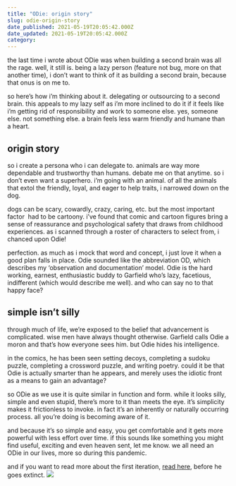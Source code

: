```yaml
---
title: "ODie: origin story"
slug: odie-origin-story
date_published: 2021-05-19T20:05:42.000Z
date_updated: 2021-05-19T20:05:42.000Z
category: 
---
```

the last time i wrote about ODie was when building a second brain was all the rage. well, it still is. being a lazy person (feature not bug, more on that another time), i don’t want to think of it as building a second brain, because that onus is on me to.

so here’s how i’m thinking about it. delegating or outsourcing to a second brain. this appeals to my lazy self as i’m more inclined to do it if it feels like i’m getting rid of responsibility and work to someone else. yes, someone else. not something else. a brain feels less warm friendly and humane than a heart.

## origin story

so i create a persona who i can delegate to. animals are way more dependable and trustworthy than humans. debate me on that anytime. so i don’t even want a superhero. i’m going with an animal. of all the animals that extol the friendly, loyal, and eager to help traits, i narrowed down on the dog.

dogs can be scary, cowardly, crazy, caring, etc. but the most important factor  had to be cartoony. i’ve found that comic and cartoon figures bring a sense of reassurance and psychological safety that draws from childhood experiences. as i scanned through a roster of characters to select from, i chanced upon Odie!

perfection. as much as i mock that word and concept, i just love it when a good plan falls in place. Odie sounded like the abbreviation OD, which describes my ‘observation and documentation’ model. Odie is the hard working, earnest, enthusiastic buddy to Garfield who’s lazy, facetious, indifferent (which would describe me well). and who can say no to that happy face?

## simple isn’t silly

through much of life, we’re exposed to the belief that advancement is complicated. wise men have always thought otherwise. Garfield calls Odie a moron and that’s how everyone sees him. but Odie hides his intelligence.

in the comics, he has been seen setting decoys, completing a sudoku puzzle, completing a crossword puzzle, and writing poetry. could it be that Odie is actually smarter than he appears, and merely uses the idiotic front as a means to gain an advantage?

so ODie as we use it is quite similar in function and form. while it looks silly, simple and even stupid, there’s more to it than meets the eye. it’s simplicity makes it frictionless to invoke. in fact it’s an inherently or naturally occurring process. all you’re doing is becoming aware of it.

and because it’s so simple and easy, you get comfortable and it gets more powerful with less effort over time. if this sounds like something you might find useful, exciting and even heaven sent, let me know. we all need an ODie in our lives, more so during this pandemic.

and if you want to read more about the first iteration, [read here](https://playtime.reddy2go.com/p/enter-the-odie), before he goes extinct.
![](https://images.unsplash.com/photo-1508931392324-26ab8a2645e3?crop=entropy&amp;cs=tinysrgb&amp;fit=max&amp;fm=jpg&amp;ixid=MnwxNDIyNzR8MHwxfHNlYXJjaHwxfHxmcmFua2Vuc3RlaW58ZW58MHx8fHwxNjIxNDU0MDUy&amp;ixlib=rb-1.2.1&amp;q=80&amp;w=1080)
